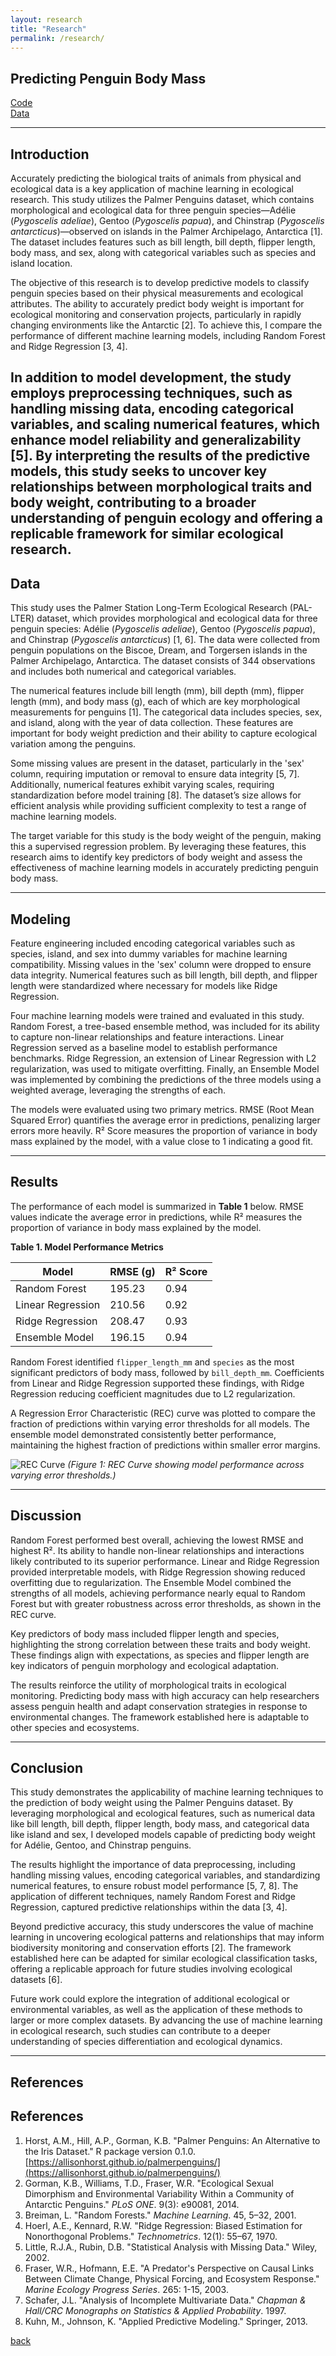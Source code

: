 ```yaml
---
layout: research
title: "Research"
permalink: /research/
---
```



## Predicting Penguin Body Mass

[Code](https://colab.research.google.com/drive/1J4wXknTVbelWBQYBGbdF_wsY-XkK__2m?usp=sharing)  
[Data](https://archive.ics.uci.edu/dataset/690/palmer+penguins-3)  

---

## Introduction
Accurately predicting the biological traits of animals from physical and ecological data is a key application of machine learning in ecological research. This study utilizes the Palmer Penguins dataset, which contains morphological and ecological data for three penguin species—Adélie (*Pygoscelis adeliae*), Gentoo (*Pygoscelis papua*), and Chinstrap (*Pygoscelis antarcticus*)—observed on islands in the Palmer Archipelago, Antarctica [1]. The dataset includes features such as bill length, bill depth, flipper length, body mass, and sex, along with categorical variables such as species and island location.

The objective of this research is to develop predictive models to classify penguin species based on their physical measurements and ecological attributes. The ability to accurately predict body weight is important for ecological monitoring and conservation projects, particularly in rapidly changing environments like the Antarctic [2]. To achieve this, I compare the performance of different machine learning models, including Random Forest and Ridge Regression [3, 4].

In addition to model development, the study employs preprocessing techniques, such as handling missing data, encoding categorical variables, and scaling numerical features, which enhance model reliability and generalizability [5]. By interpreting the results of the predictive models, this study seeks to uncover key relationships between morphological traits and body weight, contributing to a broader understanding of penguin ecology and offering a replicable framework for similar ecological research.
---

## Data
This study uses the Palmer Station Long-Term Ecological Research (PAL-LTER) dataset, which provides morphological and ecological data for three penguin species: Adélie (*Pygoscelis adeliae*), Gentoo (*Pygoscelis papua*), and Chinstrap (*Pygoscelis antarcticus*) [1, 6]. The data were collected from penguin populations on the Biscoe, Dream, and Torgersen islands in the Palmer Archipelago, Antarctica. The dataset consists of 344 observations and includes both numerical and categorical variables.

The numerical features include bill length (mm), bill depth (mm), flipper length (mm), and body mass (g), each of which are key morphological measurements for penguins [1]. The categorical data includes species, sex, and island, along with the year of data collection. These features are important for body weight prediction and their ability to capture ecological variation among the penguins.

Some missing values are present in the dataset, particularly in the 'sex' column, requiring imputation or removal to ensure data integrity [5, 7]. Additionally, numerical features exhibit varying scales, requiring standardization before model training [8]. The dataset’s size allows for efficient analysis while providing sufficient complexity to test a range of machine learning models.

The target variable for this study is the body weight of the penguin, making this a supervised regression problem. By leveraging these features, this research aims to identify key predictors of body weight and assess the effectiveness of machine learning models in accurately predicting penguin body mass.

---

## Modeling

Feature engineering included encoding categorical variables such as species, island, and sex into dummy variables for machine learning compatibility. Missing values in the 'sex' column were dropped to ensure data integrity. Numerical features such as bill length, bill depth, and flipper length were standardized where necessary for models like Ridge Regression.

Four machine learning models were trained and evaluated in this study. Random Forest, a tree-based ensemble method, was included for its ability to capture non-linear relationships and feature interactions. Linear Regression served as a baseline model to establish performance benchmarks. Ridge Regression, an extension of Linear Regression with L2 regularization, was used to mitigate overfitting. Finally, an Ensemble Model was implemented by combining the predictions of the three models using a weighted average, leveraging the strengths of each.

The models were evaluated using two primary metrics. RMSE (Root Mean Squared Error) quantifies the average error in predictions, penalizing larger errors more heavily. R² Score measures the proportion of variance in body mass explained by the model, with a value close to 1 indicating a good fit.

---

## Results

The performance of each model is summarized in **Table 1** below. RMSE values indicate the average error in predictions, while R² measures the proportion of variance in body mass explained by the model.

**Table 1. Model Performance Metrics**

| Model              | RMSE (g)      | R² Score      |
|--------------------|---------------|---------------|
| Random Forest      | 195.23        | 0.94          |
| Linear Regression  | 210.56        | 0.92          |
| Ridge Regression   | 208.47        | 0.93          |
| Ensemble Model     | 196.15        | 0.94          |

Random Forest identified `flipper_length_mm` and `species` as the most significant predictors of body mass, followed by `bill_depth_mm`. Coefficients from Linear and Ridge Regression supported these findings, with Ridge Regression reducing coefficient magnitudes due to L2 regularization.

A Regression Error Characteristic (REC) curve was plotted to compare the fraction of predictions within varying error thresholds for all models. The ensemble model demonstrated consistently better performance, maintaining the highest fraction of predictions within smaller error margins.

![REC Curve](assets/images/rec_curve.png "REC Curve showing model performance")
*(Figure 1: REC Curve showing model performance across varying error thresholds.)*

---

## Discussion

Random Forest performed best overall, achieving the lowest RMSE and highest R². Its ability to handle non-linear relationships and interactions likely contributed to its superior performance. Linear and Ridge Regression provided interpretable models, with Ridge Regression showing reduced overfitting due to regularization. The Ensemble Model combined the strengths of all models, achieving performance nearly equal to Random Forest but with greater robustness across error thresholds, as shown in the REC curve.

Key predictors of body mass included flipper length and species, highlighting the strong correlation between these traits and body weight. These findings align with expectations, as species and flipper length are key indicators of penguin morphology and ecological adaptation.

The results reinforce the utility of morphological traits in ecological monitoring. Predicting body mass with high accuracy can help researchers assess penguin health and adapt conservation strategies in response to environmental changes. The framework established here is adaptable to other species and ecosystems.

---

## Conclusion
This study demonstrates the applicability of machine learning techniques to the prediction of body weight using the Palmer Penguins dataset. By leveraging morphological and ecological features, such as numerical data like bill length, bill depth, flipper length, body mass, and categorical data like island and sex, I developed models capable of predicting body weight for Adélie, Gentoo, and Chinstrap penguins.

The results highlight the importance of data preprocessing, including handling missing values, encoding categorical variables, and standardizing numerical features, to ensure robust model performance [5, 7, 8]. The application of different techniques, namely Random Forest and Ridge Regression, captured predictive relationships within the data [3, 4].

Beyond predictive accuracy, this study underscores the value of machine learning in uncovering ecological patterns and relationships that may inform biodiversity monitoring and conservation efforts [2]. The framework established here can be adapted for similar ecological classification tasks, offering a replicable approach for future studies involving ecological datasets [6].

Future work could explore the integration of additional ecological or environmental variables, as well as the application of these methods to larger or more complex datasets. By advancing the use of machine learning in ecological research, such studies can contribute to a deeper understanding of species differentiation and ecological dynamics.

---

## References
## References

1. Horst, A.M., Hill, A.P., Gorman, K.B. "Palmer Penguins: An Alternative to the Iris Dataset." R package version 0.1.0. [https://allisonhorst.github.io/palmerpenguins/](https://allisonhorst.github.io/palmerpenguins/)  
2. Gorman, K.B., Williams, T.D., Fraser, W.R. "Ecological Sexual Dimorphism and Environmental Variability Within a Community of Antarctic Penguins." *PLoS ONE*. 9(3): e90081, 2014.  
3. Breiman, L. "Random Forests." *Machine Learning*. 45, 5–32, 2001.  
4. Hoerl, A.E., Kennard, R.W. "Ridge Regression: Biased Estimation for Nonorthogonal Problems." *Technometrics*. 12(1): 55–67, 1970.  
5. Little, R.J.A., Rubin, D.B. "Statistical Analysis with Missing Data." Wiley, 2002.  
6. Fraser, W.R., Hofmann, E.E. "A Predator's Perspective on Causal Links Between Climate Change, Physical Forcing, and Ecosystem Response." *Marine Ecology Progress Series*. 265: 1-15, 2003.  
7. Schafer, J.L. "Analysis of Incomplete Multivariate Data." *Chapman & Hall/CRC Monographs on Statistics & Applied Probability*. 1997.  
8. Kuhn, M., Johnson, K. "Applied Predictive Modeling." Springer, 2013.  


[back](./)

